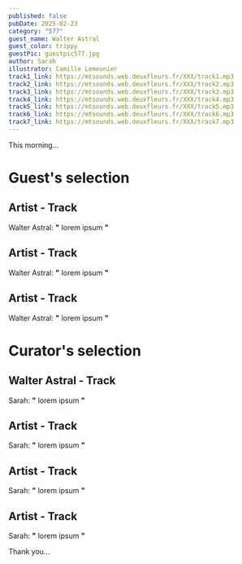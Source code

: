 ```yaml
---
published: false
pubDate: 2025-02-23
category: "577"
guest_name: Walter Astral
guest_color: trippy
guestPic: guestpic577.jpg
author: Sarah
illustrator: Camille Lemeunier
track1_link: https://mtsounds.web.deuxfleurs.fr/XXX/track1.mp3
track2_link: https://mtsounds.web.deuxfleurs.fr/XXX/track2.mp3
track3_link: https://mtsounds.web.deuxfleurs.fr/XXX/track3.mp3
track4_link: https://mtsounds.web.deuxfleurs.fr/XXX/track4.mp3
track5_link: https://mtsounds.web.deuxfleurs.fr/XXX/track5.mp3
track6_link: https://mtsounds.web.deuxfleurs.fr/XXX/track6.mp3
track7_link: https://mtsounds.web.deuxfleurs.fr/XXX/track7.mp3
---
```

This morning... 

# Guest's selection

## Artist - Track

Walter Astral: **"** lorem ipsum **"** 

## Artist - Track

Walter Astral: **"** lorem ipsum **"** 

## Artist - Track

 Walter Astral: **"** lorem ipsum **"** 

# Curator's selection

## Walter Astral - Track

 Sarah: **"** lorem ipsum **"** 

## Artist - Track

 Sarah: **"** lorem ipsum **"** 

## Artist - Track

 Sarah: **"** lorem ipsum **"** 

## Artist - Track

 Sarah: **"** lorem ipsum **"** 

 Thank you...
